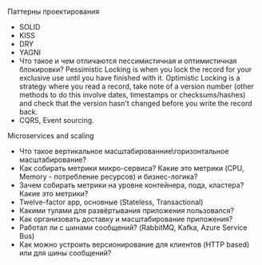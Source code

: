 Паттерны проектирования
* SOLID
* KISS
* DRY
* YAGNI
* Что такое и чем отличаются пессимистичная и оптимистичная блокировки? Pessimistic Locking is when you lock the record     for your exclusive use until you have finished with it. Optimistic Locking is a strategy where you read a record, take      note of a version number (other methods to do this involve dates, timestamps or checksums/hashes) and check that the        version hasn't changed before you write the record back.
* CQRS, Event sourcing.

Microservices and scaling
* Что такое вертикальное масштабированние\горизонтальное масштабирование?
* Как собирать метрики микро-сервиса? Какие это метрики (CPU, Memory - потребление ресурсов) и бизнес-логика?
* Зачем собирать метрики на уровне контейнера, пода, кластера? Какие это метрики?
* Twelve-factor app, основные (Stateless, Transactional)
* Какими тулами для развёртывания приложения пользовался?
* Как организовать доставку и масштабирование приложения?
* Работал ли с шинами сообщений? (RabbitMQ, Kafka, Azure Service Bus)
* Как можно устроить версионирование для клиентов (HTTP based) или для шины сообщений?
